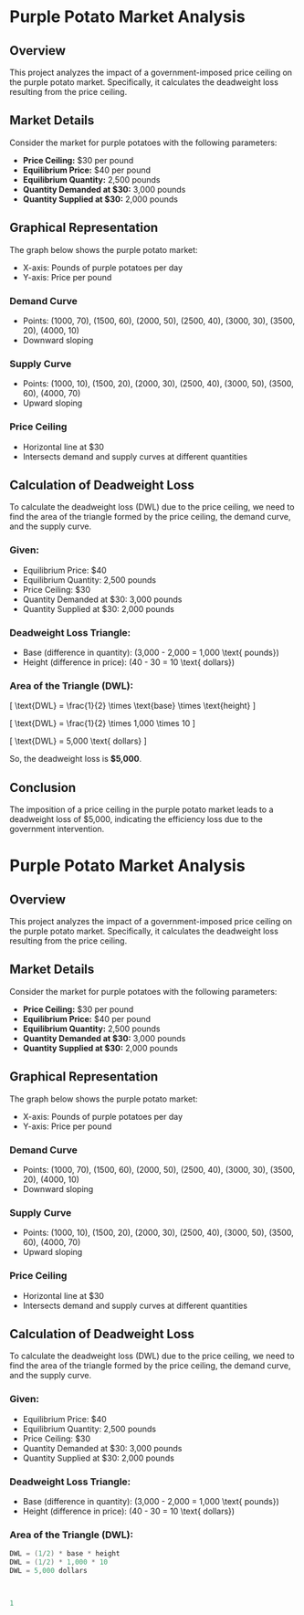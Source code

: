 # Purple Potato Market Analysis

## Overview
This project analyzes the impact of a government-imposed price ceiling on the purple potato market. Specifically, it calculates the deadweight loss resulting from the price ceiling.

## Market Details
Consider the market for purple potatoes with the following parameters:
- **Price Ceiling:** $30 per pound
- **Equilibrium Price:** $40 per pound
- **Equilibrium Quantity:** 2,500 pounds
- **Quantity Demanded at $30:** 3,000 pounds
- **Quantity Supplied at $30:** 2,000 pounds

## Graphical Representation
The graph below shows the purple potato market:

- X-axis: Pounds of purple potatoes per day
- Y-axis: Price per pound

### Demand Curve
- Points: (1000, 70), (1500, 60), (2000, 50), (2500, 40), (3000, 30), (3500, 20), (4000, 10)
- Downward sloping

### Supply Curve
- Points: (1000, 10), (1500, 20), (2000, 30), (2500, 40), (3000, 50), (3500, 60), (4000, 70)
- Upward sloping

### Price Ceiling
- Horizontal line at $30
- Intersects demand and supply curves at different quantities

## Calculation of Deadweight Loss
To calculate the deadweight loss (DWL) due to the price ceiling, we need to find the area of the triangle formed by the price ceiling, the demand curve, and the supply curve.

### Given:
- Equilibrium Price: $40
- Equilibrium Quantity: 2,500 pounds
- Price Ceiling: $30
- Quantity Demanded at $30: 3,000 pounds
- Quantity Supplied at $30: 2,000 pounds

### Deadweight Loss Triangle:
- Base (difference in quantity): \(3,000 - 2,000 = 1,000 \text{ pounds}\)
- Height (difference in price): \(40 - 30 = 10 \text{ dollars}\)

### Area of the Triangle (DWL):


\[ \text{DWL} = \frac{1}{2} \times \text{base} \times \text{height} \]




\[ \text{DWL} = \frac{1}{2} \times 1,000 \times 10 \]




\[ \text{DWL} = 5,000 \text{ dollars} \]

So, the deadweight loss is **$5,000**.

## Conclusion
The imposition of a price ceiling in the purple potato market leads to a deadweight loss of $5,000, indicating the efficiency loss due to the government intervention.

# Purple Potato Market Analysis

## Overview
This project analyzes the impact of a government-imposed price ceiling on the purple potato market. Specifically, it calculates the deadweight loss resulting from the price ceiling.

## Market Details
Consider the market for purple potatoes with the following parameters:
- **Price Ceiling:** $30 per pound
- **Equilibrium Price:** $40 per pound
- **Equilibrium Quantity:** 2,500 pounds
- **Quantity Demanded at $30:** 3,000 pounds
- **Quantity Supplied at $30:** 2,000 pounds

## Graphical Representation
The graph below shows the purple potato market:

- X-axis: Pounds of purple potatoes per day
- Y-axis: Price per pound

### Demand Curve
- Points: (1000, 70), (1500, 60), (2000, 50), (2500, 40), (3000, 30), (3500, 20), (4000, 10)
- Downward sloping

### Supply Curve
- Points: (1000, 10), (1500, 20), (2000, 30), (2500, 40), (3000, 50), (3500, 60), (4000, 70)
- Upward sloping

### Price Ceiling
- Horizontal line at $30
- Intersects demand and supply curves at different quantities

## Calculation of Deadweight Loss
To calculate the deadweight loss (DWL) due to the price ceiling, we need to find the area of the triangle formed by the price ceiling, the demand curve, and the supply curve.

### Given:
- Equilibrium Price: $40
- Equilibrium Quantity: 2,500 pounds
- Price Ceiling: $30
- Quantity Demanded at $30: 3,000 pounds
- Quantity Supplied at $30: 2,000 pounds

### Deadweight Loss Triangle:
- Base (difference in quantity): \(3,000 - 2,000 = 1,000 \text{ pounds}\)
- Height (difference in price): \(40 - 30 = 10 \text{ dollars}\)

### Area of the Triangle (DWL):
```java
DWL = (1/2) * base * height
DWL = (1/2) * 1,000 * 10
DWL = 5,000 dollars



1